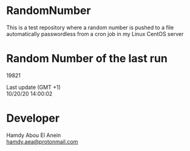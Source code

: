 # RandomNumber    
This is a test repository where a random number is pushed to a file automatically passwordless from a cron job in my Linux CentOS server    
# Random Number of the last run   
19821
      
Last update (GMT +1)    
10/20/20 14:00:02
# Developer    
Hamdy Abou El Anein   
hamdy.aea@protonmail.com
